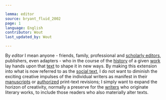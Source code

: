 ```yaml
---

lemma: editor
source: bryant_fluid_2002
page: 1
language: English
contributor: Wout
last_updated_by: Wout

---
```


By _editor_ I mean anyone - friends, family, professional and [scholarly editors](editorScholarly.html), publishers, even adapters - who in the course of the [history](history.html) of a given [work](work.html) lay hands upon that [text](text.html) to shape it in new ways. By making this extension into what is now referred to as the [social text](textSocial.html), I do not want to diminish the exciting creative impulses of the individual writers as manifest in their [manuscripts](manuscript.html) or [authorized](authorization.html) print-text revisions; I simply want to expand the horizon of creativity, normally a preserve for the [writers](writer.html) who originate literary works, to include those readers who also materially alter texts.
